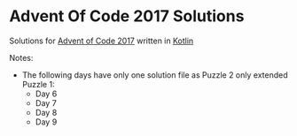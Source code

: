 # Advent Of Code 2017 Solutions

Solutions for [Advent of Code 2017](https://adventofcode.com/2017/) written in [Kotlin](https://kotlinlang.org/)

Notes:
* The following days have only one solution file as Puzzle 2 only extended Puzzle 1:
  * Day 6
  * Day 7
  * Day 8
  * Day 9
 